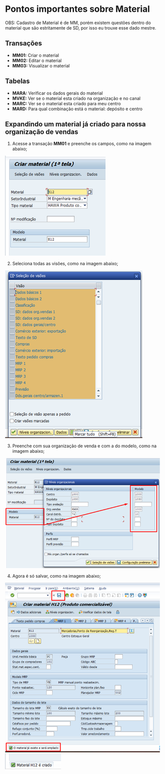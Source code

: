 # Pontos importantes sobre Material

OBS: Cadastro de Material é de MM, porém existem questões dentro do material que são estritamente de SD, por isso eu trouxe esse dado mestre.


## Transações

- **MM01:** Criar o material
- **MM02:** Editar o material 
- **MM03:** Visualizar o material 


## Tabelas

- **MARA:** Verificar os dados gerais do material
- **MVKE:** Ver se o material esta criado na organização e no canal
- **MARC:** Ver se o material esta criado para meu centro 
- **MARD:** Para qual combinação está o material: depósito e centro


## Expandindo um material já criado para nossa organização de vendas

1. Acesse a transação **MM01** e preenche os campos, como na imagem abaixo;   

![MM01](image-2.png)   

2. Seleciona todas as visões, como na imagem abaixo;   

![Visões](image-3.png)   

3. Preenche com sua organização de venda e com a do modelo, como na imagem abaixo;   

![modelo](image-4.png)   

4. Agora é só salvar, como na imagem abaixo;   

![material ampliado](image-5.png)   
![ampliado](image-6.png)
